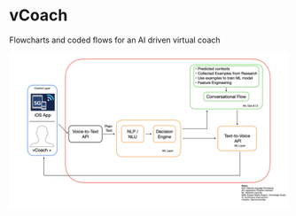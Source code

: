 # vCoach

Flowcharts and coded flows for an AI driven virtual coach

![Architecture](https://github.com/hexagontechinc/vCoach/blob/main/Flowchart_ML_vCoach.001.jpeg)
